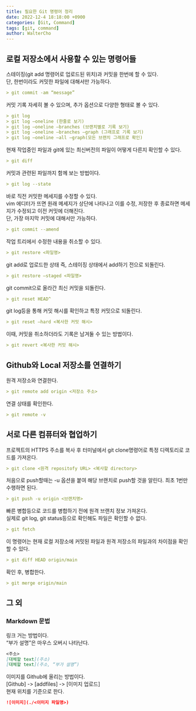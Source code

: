 ```yaml
---
title: 필요한 Git 명령어 정리
date: 2022-12-4 18:18:00 +0900
categories: [Git, Command]
tags: [git, command]
author: WalterCho
---
```


## 로컬 저장소에서 사용할 수 있는 명령어들
스테이징(git add 명령어로 업로드된 위치)과 커밋을 한번에 할 수 있다.<br>
단, 한번이라도 커밋한 파일에 대해서만 가능하다.
```md
> git commit -am “message”
```

커밋 기록 자세히 볼 수 있으며, 추가 옵션으로 다양한 형태로 볼 수 있다.
```md
> git log
> git log —oneline (한줄로 보기)
> git log —oneline —branches (브랜치별로 기록 보기)
> git log —oneline —branches —graph (그래프로 기록 보기)
> git log —oneline —all —graph(모든 브랜치 그래프로 확인)
```

현재 작업중인 파일과 git에 있는 최신버전의 파일이 어떻게 다른지 확인할 수 있다.
```md
> git diff
```

커밋과 관련된 파일까지 함께 보는 방법이다. 
```md
> git log --state
```

바로 직전 커밋한 메세지를 수정할 수 있다.<br>
vim 에디터가 뜨면 원래 메세지가 상단에 나타나고 이를 수정, 저장한 후 종료하면 메세지가 수정되고 이전 커밋에 더해진다.<br>
단, 가장 마지막 커밋에 대해서만 가능하다.
```md
> git commit --amend
```

작업 트리에서 수정한 내용을 취소할 수 있다.
```md
> git restore <파일명>
```

git add로 업로드한 상태 즉, 스테이징 상태에서 add하기 전으로 되돌린다.
```md
> git restore —staged <파일명>
```

git commit으로 올라간 최신 커밋을 되돌린다.
```md
> git reset HEAD^
```

git log등을 통해 커밋 해시를 확인하고 특정 커밋으로 되돌린다.
```md
> git reset —hard <복사한 커밋 해시>
```

이때, 커밋을 취소하더라도 기록은 남겨둘 수 있는 방법이다.
```md
> git revert <복사한 커밋 해시>
```

## Github와 Local 저장소를 연결하기
원격 저장소와 연결한다.
```md
> git remote add origin <저장소 주소>
```

연결 상태를 확인한다.
```md
> git remote -v
```

## 서로 다른 컴퓨터와 협업하기
프로젝트의 HTTPS 주소를 복사 후 터미널에서 git clone명령어로 특정 디렉토리로 코드를 가져온다.
```md
> git clone <원격 repositofy URL> <복사할 directory>
```

처음으로  push할때는 -u 옵션을 붙여 해당 브랜치로 push할 것을 알린다. 최초 1번만 수행하면 된다.
```md
> git push -u origin <브랜치명>
```

빠른 병합등으로 코드를 병합하기 전에 원격 브랜치 정보 가져온다.<br>
실제로 git log, git status등으로 확인해도 파일은 확인할 수 없다.
```md
> git fetch
```

이 명령어는 현재 로컬 저장소에 커밋된 파일과 원격 저장소의 파일과의 차이점을 확인할 수 있다.
```md
> git diff HEAD origin/main
```

확인 후, 병합한다.
```md
> git merge origin/main
```

## 그 외
### Markdown 문법
링크 거는 방법이다.<br>
“부가 설명”은 마우스 오버시 나타난다.
```markdown
<주소>
[대체할 text](주소)
[대체할 text](주소, “부가 설명”)
```

이미지를 Github에 올리는 방법이다.<br>
[Github] -> [addfiles] -> [이미지 업로드]<br>
현재 위치를 기준으로 한다.
```markdown
![이미지](./<이미지 파일명>)
```